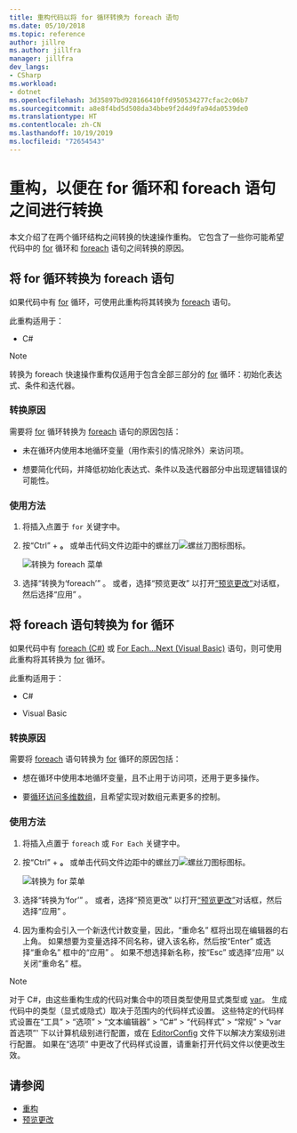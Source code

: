 ```yaml
---
title: 重构代码以将 for 循环转换为 foreach 语句
ms.date: 05/10/2018
ms.topic: reference
author: jillre
ms.author: jillfra
manager: jillfra
dev_langs:
- CSharp
ms.workload:
- dotnet
ms.openlocfilehash: 3d35897bd928166410ffd950534277cfac2c06b7
ms.sourcegitcommit: a8e8f4bd5d508da34bbe9f2d4d9fa94da0539de0
ms.translationtype: HT
ms.contentlocale: zh-CN
ms.lasthandoff: 10/19/2019
ms.locfileid: "72654543"
---
```

# <a name="refactoring-to-convert-between-a-for-loop-and-a-foreach-statement"></a>重构，以便在 for 循环和 foreach 语句之间进行转换

本文介绍了在两个循环结构之间转换的快速操作重构。 它包含了一些你可能希望代码中的 [for](/dotnet/csharp/language-reference/keywords/for) 循环和 [foreach](/dotnet/csharp/language-reference/keywords/foreach-in) 语句之间转换的原因。

## <a name="convert-a-for-loop-to-a-foreach-statement"></a>将 for 循环转换为 foreach 语句

如果代码中有 [for](/dotnet/csharp/language-reference/keywords/for) 循环，可使用此重构将其转换为 [foreach](/dotnet/csharp/language-reference/keywords/foreach-in) 语句。

此重构适用于：

- C#

> [!NOTE]
> 转换为 foreach  快速操作重构仅适用于包含全部三部分的 [for](/dotnet/csharp/language-reference/keywords/for) 循环：初始化表达式、条件和迭代器。

### <a name="why-convert"></a>转换原因

需要将 [for](/dotnet/csharp/language-reference/keywords/for) 循环转换为 [foreach](/dotnet/csharp/language-reference/keywords/foreach-in) 语句的原因包括：

- 未在循环内使用本地循环变量（用作索引的情况除外）来访问项。

- 想要简化代码，并降低初始化表达式、条件以及迭代器部分中出现逻辑错误的可能性。

### <a name="how-to-use-it"></a>使用方法

1. 将插入点置于 `for` 关键字中。

1. 按“Ctrl”  + **。** 或单击代码文件边距中的螺丝刀![螺丝刀图标](../media/screwdriver-icon.png)图标。

   ![转换为 foreach 菜单](media/convert-to-foreach.png)

1. 选择“转换为‘foreach’”  。 或者，选择“预览更改”  以打开[“预览更改”](../../ide/preview-changes.md)对话框，然后选择“应用”  。

## <a name="convert-a-foreach-statement-to-a-for-loop"></a>将 foreach 语句转换为 for 循环

如果代码中有 [foreach (C#)](/dotnet/csharp/language-reference/keywords/foreach-in) 或 [For Each...Next (Visual Basic)](/dotnet/visual-basic/language-reference/statements/for-each-next-statement) 语句，则可使用此重构将其转换为 [for](/dotnet/csharp/language-reference/keywords/for) 循环。

此重构适用于：

- C#

- Visual Basic

### <a name="why-convert"></a>转换原因

需要将 [foreach](/dotnet/csharp/language-reference/keywords/foreach-in) 语句转换为 [for](/dotnet/csharp/language-reference/keywords/for) 循环的原因包括：

- 想在循环中使用本地循环变量，且不止用于访问项，还用于更多操作。

- 要[循环访问多维数组](/dotnet/csharp/programming-guide/arrays/using-foreach-with-arrays)，且希望实现对数组元素更多的控制。

### <a name="how-to-use-it"></a>使用方法

1. 将插入点置于 `foreach` 或 `For Each` 关键字中。

1. 按“Ctrl”  + **。** 或单击代码文件边距中的螺丝刀![螺丝刀图标](../media/screwdriver-icon.png)图标。

   ![转换为 for 菜单](media/convert-to-for.png)

1. 选择“转换为‘for’”  。 或者，选择“预览更改”  以打开[“预览更改”](../../ide/preview-changes.md)对话框，然后选择“应用”  。

1. 因为重构会引入一个新迭代计数变量，因此，“重命名”  框将出现在编辑器的右上角。 如果想要为变量选择不同名称，键入该名称，然后按“Enter”  或选择“重命名”  框中的“应用”  。 如果不想选择新名称，按“Esc”  或选择“应用”  以关闭“重命名”  框。

> [!NOTE]
> 对于 C#，由这些重构生成的代码对集合中的项目类型使用显式类型或 [var](/dotnet/csharp/language-reference/keywords/var)。 生成代码中的类型（显式或隐式）取决于范围内的代码样式设置。 这些特定的代码样式设置在“工具”   > “选项”   > “文本编辑器”   > “C#”   > “代码样式”   > “常规”   > “var 首选项”\'  下以计算机级别进行配置，或在 [EditorConfig](../../ide/editorconfig-language-conventions.md#implicit-and-explicit-types) 文件下以解决方案级别进行配置。 如果在“选项”  中更改了代码样式设置，请重新打开代码文件以使更改生效。

## <a name="see-also"></a>请参阅

- [重构](../refactoring-in-visual-studio.md)
- [预览更改](../../ide/preview-changes.md)